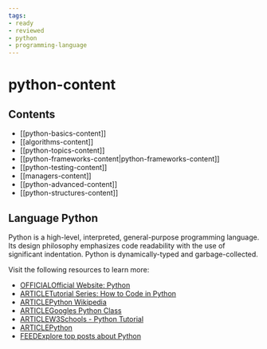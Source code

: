 ```yaml
---
tags:
- ready
- reviewed
- python
- programming-language
---
```


# python-content

## Contents

- [[python-basics-content]]
- [[algorithms-content]]
- [[python-topics-content]]
- [[python-frameworks-content|python-frameworks-content]]
- [[python-testing-content]]
- [[managers-content]]
- [[python-advanced-content]]
- [[python-structures-content]]

## Language Python

Python is a high-level, interpreted, general-purpose programming language. Its design philosophy emphasizes code readability with the use of significant indentation. Python is dynamically-typed and garbage-collected.

Visit the following resources to learn more:

- [OFFICIALOfficial Website: Python](https://www.python.org/)
- [ARTICLETutorial Series: How to Code in Python](https://www.digitalocean.com/community/tutorials/how-to-write-your-first-python-3-program)
- [ARTICLEPython Wikipedia](https://en.wikipedia.org/wiki/Python_(programming_language))
- [ARTICLEGoogles Python Class](https://developers.google.com/edu/python)
- [ARTICLEW3Schools - Python Tutorial](https://www.w3schools.com/python)
- [ARTICLEPython](https://www.kaggle.com/learn/python)
- [FEEDExplore top posts about Python](https://app.daily.dev/tags/python?ref=roadmapsh)
